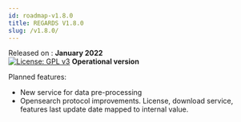 ```yaml
---
id: roadmap-v1.8.0
title: REGARDS V1.8.0
slug: /v1.8.0/
---
```


Released on : **January 2022**  
[![License: GPL v3](https://img.shields.io/badge/License-GPLv3-blue.svg)](https://www.gnu.org/licenses/gpl-3.0)
**Operational version**

Planned features:

- New service for data pre-processing 
- Opensearch protocol improvements. License, download service, features last update date mapped to internal value.
